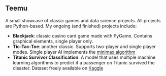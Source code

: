 ## Teemu

A small showcase of classic games and data science projects. All projects are Python-based. My ongoing (and finished) projects include:

- **Blackjack**: classic casino card game made with PyGame. Contains graphical elements, single player only.
-  **Tic-Tac-Toe**: another classic. Supports two-player and single player modes. Single player AI implements the [minimax algorithm](https://en.wikipedia.org/wiki/Minimax)
-  **Titanic Survivor Classification**: A model that uses multiple machine learning algorithms to predict if a passenger on Titanic survived the disaster. Dataset freely available on [Kaggle](https://www.kaggle.com/competitions/titanic)
